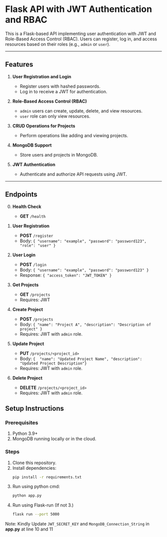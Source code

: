 # Flask API with JWT Authentication and RBAC

This is a Flask-based API implementing user authentication with JWT and Role-Based Access Control (RBAC). Users can register, log in, and access resources based on their roles (e.g., `admin` or `user`).

---

## **Features**

1. **User Registration and Login**
   - Register users with hashed passwords.
   - Log in to receive a JWT for authentication.

2. **Role-Based Access Control (RBAC)**
   - `admin` users can create, update, delete, and view resources.
   - `user` role can only view resources.

3. **CRUD Operations for Projects**
   - Perform operations like adding and viewing projects.

4. **MongoDB Support**
   - Store users and projects in MongoDB.

5. **JWT Authentication**
   - Authenticate and authorize API requests using JWT.

---

## **Endpoints**

0. **Health Check**
   - **GET** `/health`

1. **User Registration**
   - **POST** `/register`
   - Body: `{ "username": "example", "password": "password123", "role": "user" }`

2. **User Login**
   - **POST** `/login`
   - Body: `{ "username": "example", "password": "password123" }`
   - Response: `{ "access_token": "JWT_TOKEN" }`

3. **Get Projects**
   - **GET** `/projects`
   - Requires: JWT

4. **Create Project**
   - **POST** `/projects`
   - Body: `{ "name": "Project A", "description": "Description of project" }`
   - Requires: JWT with `admin` role.

5. **Update Project**
   - **PUT** `/projects/<project_id>`
   - Body: `{  "name": "Updated Project Name", "description": "Updated Project Description"}`
   - Requires: JWT with `admin` role.

6. **Delete Project**
   - **DELETE** `/projects/<project_id>`
   - Requires: JWT with `admin` role.

## **Setup Instructions**

### Prerequisites
1. Python 3.9+
2. MongoDB running locally or in the cloud.

### Steps
1. Clone this repository.
2. Install dependencies:
   ```bash
   pip install -r requirements.txt
3. Run using python cmd: 
   ```bash
   python app.py
4. Run using Flask-run (If not 3.)
   ```bash
   flask run --port 5000
Note: Kindly Update `JWT_SECRET_KEY` and `MongoDB_Connection_String` in **app.py** at line 10 and 11
